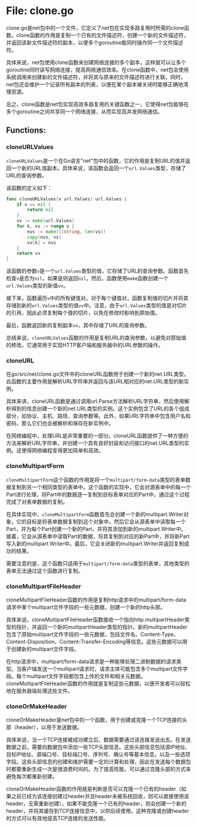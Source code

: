 # File: clone.go

clone.go是net包中的一个文件，它定义了net包在实现多路复用时所需的clone函数。clone函数的作用是复制一个已有的文件描述符，创建一个新的文件描述符，并返回该新文件描述符的副本，以便多个goroutine能同时操作同一个文件描述符。

具体来说，net包使用clone函数来创建网络连接的多个副本，这样就可以让多个goroutine同时读写网络连接，提高网络通信效率。在clone函数中，net包会使用系统调用来创建新的文件描述符，并将其与原来的文件描述符进行关联。同时，net包还会维护一个记录所有副本的列表，以便在某个副本被关闭时能够正确地清理资源。

总之，clone函数是net包实现高效多路复用的关键函数之一，它使得net包能够在多个goroutine之间共享同一个网络连接，从而实现高并发网络通信。

## Functions:

### cloneURLValues

`cloneURLValues`是一个在Go语言"net"包中的函数，它的作用是复制URL的值并返回一个新的URL值副本。具体来说，该函数会返回一个`url.Values`类型，存储了URL的查询参数。

该函数的定义如下：

```go
func cloneURLValues(v url.Values) url.Values {
    if v == nil {
        return nil
    }
    vv := make(url.Values)
    for k, vs := range v {
        nvs := make([]string, len(vs))
        copy(nvs, vs)
        vv[k] = nvs
    }
    return vv
}
```

该函数的参数`v`是一个`url.Values`类型的值，它存储了URL的查询参数。函数首先检查`v`是否为`nil`，如果是则返回`nil`。然后，函数使用`make`函数创建一个`url.Values`类型的新值`vv`。

接下来，函数遍历`v`中的所有键值对。对于每个键值对，函数复制值的切片并将其存储到新的`url.Values`类型的值`vv`中。注意，由于`url.Values`类型的值是对切片的引用，因此必须复制每个值的切片，以免在修改时影响到原始值。

最后，函数返回新的复制副本`vv`，其中存储了URL的查询参数。

总结来说，`cloneURLValues`函数的作用是复制URL的查询参数，以避免对原始值的修改。它通常用于实现HTTP客户端和服务器中的URL参数的操作。



### cloneURL

在go/src/net/clone.go文件中的cloneURL函数用于创建一个新的net.URL类型。此函数的主要作用是解析URL字符串并返回与该URL相对应的net.URL类型的新实例。

具体来讲，cloneURL函数是通过调用url.Parse方法解析URL字符串，然后使用解析得到的信息创建一个新的net.URL类型的实例。这个实例包含了URL的各个组成部分，如协议、主机、路径、查询参数等。此外，如果URL字符串中包含用户名和密码，那么它们也会被解析和保存在新实例中。

在网络编程中，处理URL是非常重要的一部分。cloneURL函数提供了一种方便的方法来解析URL字符串，并创建一个具有良好封装和访问接口的net.URL类型的实例。这使得网络编程变得更加简单和高效。



### cloneMultipartForm

`cloneMultipartForm`这个函数的作用是将一个`multipart/form-data`类型的表单数据复制到另一个相同类型的表单中。这个函数的实现中，它会对源表单中的每一个Part进行处理，将Part中的数据逐一复制到目标表单对应的Part中，通过这个过程完成了对表单数据的复制。

在具体实现中，`cloneMultipartForm`函数首先会创建一个新的multipart.Writer对象，它的目标是将表单数据复制到这个对象中。然后它会从源表单中读取每一个Part，并为每个Part创建一个新的Part，并将其添加到新的multipart.Writer中。接着，它会从源表单中读取Part的数据，将其复制到对应的新Part中，并将新Part写入新的multipart.Writer中。最后，它会关闭新的multipart.Writer并返回复制成功的结果。

需要注意的是，这个函数只适用于`multipart/form-data`类型的表单，其他类型的表单无法通过这个函数进行复制。



### cloneMultipartFileHeader

cloneMultipartFileHeader函数的作用是复制http请求中的multipart/form-data请求中某个multipart文件字段的一些元数据，创建一个新的http头部。

具体来说，cloneMultipartFileHeader函数接收一个指向http.multipartHeader类型的指针，并返回一个新的multipartHeader类型的指针。新的multipartHeader包含了原始multipart文件字段的一些元数据，包括文件名、Content-Type、Content-Disposition、Content-Transfer-Encoding等信息。这些元数据可以用于创建新的multipart文件字段。

在http请求中，multipart/form-data请求是一种能够处理二进制数据的请求类型。当客户端发送一个multipart请求时，请求主体可能包含多个multipart文件字段。每个multipart文件字段都包含上传的文件和相关元数据。cloneMultipartFileHeader函数的作用就是复制这些元数据，以便开发者可以轻松地在服务器端处理这些文件。



### cloneOrMakeHeader

cloneOrMakeHeader是net包中的一个函数，用于创建或克隆一个TCP连接的头部（header），以用于发送数据。

具体来说，当一个TCP连接被成功建立后，数据需要通过该连接发送出去。在发送数据之前，需要向数据包中添加一些TCP头部信息。这些头部信息包括源IP地址、目标IP地址、源端口号、目标端口号、序列号、确认号等基本信息，以及一些选项字段。这些头部信息的创建和维护需要一定的计算和处理，因此在发送每个数据包时都要重新生成一次是很浪费时间的。为了提高性能，可以通过克隆头部的方式来避免每次都重新创建。

cloneOrMakeHeader函数的作用就是判断是否可以克隆一个已有的header（如果之前已经为该连接创建过header并且header未被系统回收，则可以直接使用该header，无需重新创建），如果不能克隆一个已有的header，则会创建一个新的header，并将其缓存到TCP连接信息中，以供后续使用。这种克隆或创建header的方式可以有效地提高TCP连接的发送性能。



